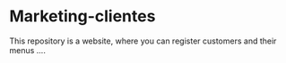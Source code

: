# Marketing-clientes
This repository is a website, where you can register customers and their menus ....
